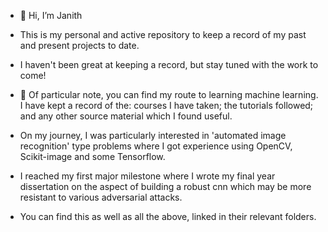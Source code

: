 - 👋 Hi, I’m Janith
- This is my personal and active repository to keep a record of my past and present projects to date. 
- I haven't been great at keeping a record, but stay tuned with the work to come!

- 🌱 Of particular note, you can find my route to learning machine learning. I have kept a record of the: courses I have taken; the tutorials followed; and any other source material which I found useful.
- On my journey, I was particularly interested in 'automated image recognition' type problems where I got experience using OpenCV, Scikit-image and some Tensorflow. 
- I reached my first major milestone where I wrote my final year dissertation on the aspect of building a robust cnn which may be more resistant to various adversarial attacks. 
- You can find this as well as all the above, linked in their relevant folders.

<!---
JanThan/JanThan is a ✨ special ✨ repository because its `README.md` (this file) appears on your GitHub profile.
You can click the Preview link to take a look at your changes.
--->
